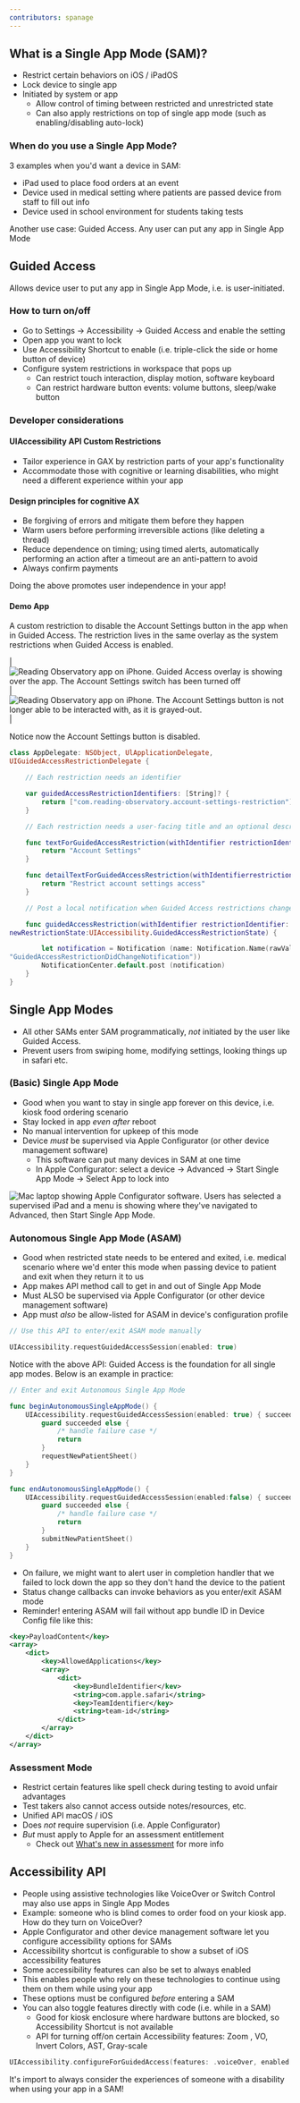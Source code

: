 ```yaml
---
contributors: spanage
---
```


## What is a Single App Mode (SAM)?

- Restrict certain behaviors on iOS / iPadOS
- Lock device to single app
- Initiated by system or app
	- Allow control of timing between restricted and unrestricted state
	-  Can also apply restrictions on top of single app mode (such as enabling/disabling auto-lock)

### When do you use a Single App Mode?

3 examples when you'd want a device in SAM:
- iPad used to place food orders at an event
- Device used in medical setting where patients are passed device from staff to fill out info
- Device used in school environment for students taking tests

Another use case: Guided Access. Any user can put any app in Single App Mode

## Guided Access

Allows device user to put any app in Single App Mode, i.e. is user-initiated.

### How to turn on/off

- Go to Settings -> Accessibility -> Guided Access and enable the setting
- Open app you want to lock
- Use Accessibility Shortcut to enable (i.e. triple-click the side or home button of device)
- Configure system restrictions in workspace that pops up
	- Can restrict touch interaction, display motion, software keyboard
	- Can restrict hardware button events: volume buttons, sleep/wake button

### Developer considerations

#### UIAccessibility API Custom Restrictions 

- Tailor experience in GAX by restriction parts of your app's functionality
- Accommodate those with cognitive or learning disabilities, who might need a different experience within your app

#### Design principles for cognitive AX

- Be forgiving of errors and mitigate them before they happen
- Warm users before performing irreversible actions (like deleting a thread)
- Reduce dependence on timing; using timed alerts, automatically performing an action after a timeout are an anti-pattern to avoid
- Always confirm payments

Doing the above promotes user independence in your app!

#### Demo App

A custom restriction to disable the Account Settings button in the app when in Guided Access. The restriction lives in the same overlay as the system restrictions when Guided Access is enabled.

| ![Reading Observatory app on iPhone. Guided Access overlay is showing over the app. The Account Settings switch has been turned off](../../../images/notes/wwdc22/10152/app1.png) | ![Reading Observatory app on iPhone. The Account Settings button is not longer able to be interacted with, as it is grayed-out.](../../../images/notes/wwdc22/10152/app2.png) |

Notice now the Account Settings button is disabled.

```swift
class AppDelegate: NSObject, UlApplicationDelegate,
UIGuidedAccessRestrictionDelegate {

	// Each restriction needs an identifier

	var guidedAccessRestrictionIdentifiers: [String]? {
		return ["com.reading-observatory.account-settings-restriction"]
	}

	// Each restriction needs a user-facing title and an optional description

	func textForGuidedAccessRestriction(withIdentifier restrictionIdentifier: String) -> String? {
		return "Account Settings"
	}

	func detailTextForGuidedAccessRestriction(withIdentifierrestrictionIdentifier:String) -> String? {
		return "Restrict account settings access"
	}

	// Post a local notification when Guided Access restrictions change in order to update relevant UI

	func guidedAccessRestriction(withIdentifier restrictionIdentifier: String, didChange
newRestrictionState:UIAccessibility.GuidedAccessRestrictionState) {

		let notification = Notification (name: Notification.Name(rawValue:
"GuidedAccessRestrictionDidChangeNotification"))
		NotificationCenter.default.post (notification)
	}
}
```

## Single App Modes

- All other SAMs enter SAM programmatically, *not* initiated by the user like Guided Access.
- Prevent users from swiping home, modifying settings, looking things up in safari etc.

### (Basic) Single App Mode

- Good when you want to stay in single app forever on this device, i.e. kiosk food ordering scenario
- Stay locked in app *even after* reboot
- No manual intervention for upkeep of this mode
- Device *must* be supervised via Apple Configurator (or other device management software)
	- This software can put many devices in SAM at one time
	- In Apple Configurator: select a device -> Advanced -> Start Single App Mode -> Select App to lock into

![Mac laptop showing Apple Configurator software. Users has selected a supervised iPad and a menu is showing where they've navigated to Advanced, then Start Single App Mode.](../../../images/notes/wwdc22/10152/mac.png "Starting Single App Mode on a supervised device")

### Autonomous Single App Mode (ASAM)

- Good when restricted state needs to be entered and exited, i.e. medical scenario where we'd enter this mode when passing device to patient and exit when they return it to us
- App makes API method call to get in and out of Single App Mode
- Must ALSO be supervised via Apple Configurator (or other device management software)
- App must *also* be allow-listed for ASAM in device's configuration profile

```swift
// Use this API to enter/exit ASAM mode manually

UIAccessibility.requestGuidedAccessSession(enabled: true)
```

Notice with the above API: Guided Access is the foundation for all single app modes. Below is an example in practice:

```swift
// Enter and exit Autonomous Single App Mode

func beginAutonomousSingleAppMode() { 
	UIAccessibility.requestGuidedAccessSession(enabled: true) { succeeded in
		guard succeeded else {
			/* handle failure case */
			return
		}
		requestNewPatientSheet()
	}
}

func endAutonomousSingleAppMode() {
	UIAccessibility.requestGuidedAccessSession(enabled:false) { succeeded in
		guard succeeded else {
			/* handle failure case */
			return
		}
		submitNewPatientSheet()
	}
}
```

- On failure, we might want to alert user in completion handler that we failed to lock down the app so they don't hand the device to the patient
- Status change callbacks can invoke behaviors as you enter/exit ASAM mode
- Reminder! entering ASAM will fail without app bundle ID in Device Config file like this:

```xml
<key>PayloadContent</key>
<array>
	<dict>
		<key>AllowedApplications</key>
		<array>
			<dict>
				<key>BundleIdentifier</kev>
				<string>com.apple.safari</string>
				<key>TeamIdentifier</key>
				<string>team-id</string>
			</dict>
		</array>
	</dict>
</array>
```

### Assessment Mode

- Restrict certain features like spell check during testing to avoid unfair advantages
- Test takers also cannot access outside notes/resources, etc.
- Unified API macOS / iOS
- Does *not* require supervision (i.e. Apple Configurator)
- *But* must apply to Apple for an assessment entitlement
	- Check out [What's new in assessment](https://developer.apple.com/videos/play/wwdc2020/10005/) for more info

## Accessibility API

- People using assistive technologies like VoiceOver or Switch Control may also use apps in Single App Modes
- Example: someone who is blind comes to order food on your kiosk app. How do they turn on VoiceOver?
- Apple Configurator and other device management software let you configure accessibility options for SAMs
- Accessibility shortcut is configurable to show a subset of iOS accessibility features
- Some accessibility features can also be set to always enabled
- This enables people who rely on these technologies to continue using them on them while using your app
- These options must be configured *before* entering a SAM
- You can also toggle features directly with code (i.e. while in a SAM)
	- Good for kiosk enclosure where hardware buttons are blocked, so Accessibility Shortcut is not available
	- API for turning off/on certain Accessibility features: Zoom , VO, Invert Colors, AST, Gray-scale

```swift
UIAccessibility.configureForGuidedAccess(features: .voiceOver, enabled: true)
```

It's import to always consider the experiences of someone with a disability when using your app in a SAM!

